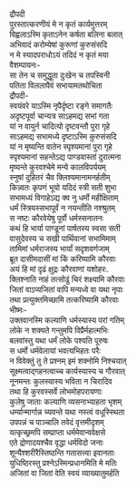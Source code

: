 द्रौपदी  
पुरस्तात्करणीयं मे न कृतं कार्यमुत्तरम्  
विह्वलाऽस्मि कृताऽनेन कर्षता बलिना बलात्  
अभिवादं करोम्येषां कुरूणां कुरुसंसदि  
न मे स्यादपराधोऽयं तदिदं न कृतं मया  
वैशम्पायनः-  
सा तेन च समुद्धूता दुःखेन च तपस्विनी  
पतिता विललापैवं सभायामतथोचिता  
द्रौपदी-  
स्वयंवरे याऽस्मि नृपैर्दृष्टा रङ्गे समागतैः  
अदृष्टपूर्वा चान्यत्र साऽहमद्य सभां गता  
यां न वायुर्न चादित्यो दृष्टवन्तौ पुरा गृहे  
साऽहमद्य सभामध्ये दृष्टाऽस्मि कुरुसंसदि  
यां न मृष्यन्ति वातेन स्पृश्यमानां पुरा गृहे  
स्पृश्यमानां सहन्तेऽद्य पाण्डवास्तां दुरात्मना  
मृष्यन्ते कुरवश्चेमे मन्ये कालविपर्ययम्  
स्नुषां दुहितरं चैव क्लिश्यमानामनर्हतीम्  
किन्न्वतः कृपणं भूयो यदिदं स्त्री सती शुभा  
सभामध्यं विगाहेऽद्य क्व नु धर्मो महीक्षिताम्  
धर्मं स्त्रियस्सभापूर्वं न नयन्तीति नश्श्रुतम्  
स नष्टः कौरवेयेषु पूर्वो धर्मस्सनातनः  
कथं हि भार्या पाण्डूनां पार्षतस्य स्वसा सती  
वासुदेवस्य च सखी पार्थिवानां सभामिमाम्  
तामिमां धर्मराजस्य भार्यां सदृशवर्णजाम्  
ब्रूत दासीमदासीं मां किं करिष्यामि कौरवाः  
अयं हि मां दृढं क्षुद्रः कौरवाणां यशोहरः.  
क्लिश्नाति नाहं तत्सोढुं चिरं शक्ष्यामि कौरवाः  
जितां वाऽप्यजितां वापि मन्यध्वे वा यथा नृपाः  
तथा प्रत्युक्तमिच्छामि तत्करिष्यामि कौरवाः  
भीष्मः-  
उक्तवानस्मि कल्याणि धर्मस्यास्य परां गतिम्  
लोके न शक्यते गन्तुमपि विप्रैर्महात्मभिः  
बलवांस्तु यथा धर्मं लोके पश्यति पूरुषः  
स धर्मो धर्मवेलायां भवत्यभिहतः परैः  
न विवेक्तुं तु ते प्रश्नम् इमं शक्नोमि निश्चयात्  
सूक्ष्मत्वाद्गहनत्वाच्च कार्यस्यास्य च गौरवात्  
नूनमन्तः कुलस्यास्य भविता न चिरादिव  
तथा हि कुरवस्सर्वे लोभमोहपरायणाः  
कुलेषु जाताः कल्याणि व्यसनाभ्याहता भृशम्  
धर्म्यान्मार्गान्न च्यवन्ते यथा नस्त्वं वधूस्स्थिता  
उपपन्नं च पाञ्चालि तवेदं वृत्तमीदृशम्  
यत्कृच्छ्रमपि सम्प्राप्ता धर्ममेवान्ववेक्षसे  
एते द्रोणादयश्चैव वृद्धा धर्मविदो जनाः  
शून्यैश्शरीरैस्तिष्ठन्ति गतासत्त्वा इवानताः  
युधिष्ठिरस्तु प्रश्नेऽस्मिन्प्रधानमिति मे मतिः  
अजितां वा जितां वेति स्वयं व्याख्यातुमर्हति  
